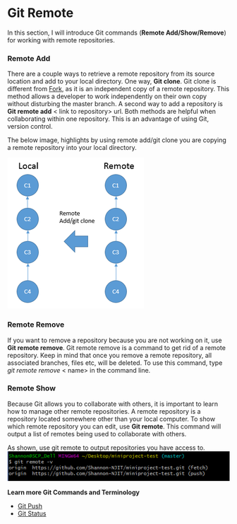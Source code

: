 # Git Remote

In this section, I will introduce Git commands (**Remote Add/Show/Remove**) for working with remote repositories.

### Remote Add

There are a couple ways to retrieve a remote repository from its source location and add to your local directory. One way, **Git clone**. Git clone is different from [Fork](https://github.com/Shannon-NJIT/MiniProject1/blob/master/GitCommands/Fork.md), as it is an independent copy of a remote repository. This method allows a developer to work independently on their own copy without disturbing the master branch. A second way to add a repository is **Git remote add** < link to repository> url. Both methods are helpful when collaborating within one repository. This is an advantage of using Git, version control.

The below image, highlights by using remote add/git clone you are copying a remote repository into your local directory.

![remoteadd](/images/images/GitCommands/gitclone.png)

### Remote Remove

If you want to remove a repository because you are not working on it, use **Git remote remove**. Git remote remove is a command to get rid of a remote repository. Keep in mind that once you remove a remote repository, all associated branches, files etc, will be deleted. To use this command, type *git remote remove* < name> in the command line.

### Remote Show

Because Git allows you to collaborate with others, it is important to learn how to manage other remote repositories. A remote repository is a repository located somewhere other than your local computer. To show which remote repository you can edit, use **Git remote**. This command will output a list of remotes being used to collaborate with others.

As shown, use git remote to output repositories you have access to.
![gitshow](/images/images/GitCommands/remoteshow.png)


**Learn more Git Commands and Terminology**
* [Git Push](https://github.com/Shannon-NJIT/MiniProject1/blob/master/GitCommands/GitPush.md)
* [Git Status](https://github.com/Shannon-NJIT/MiniProject1/blob/master/GitCommands/GitStatus.md)
